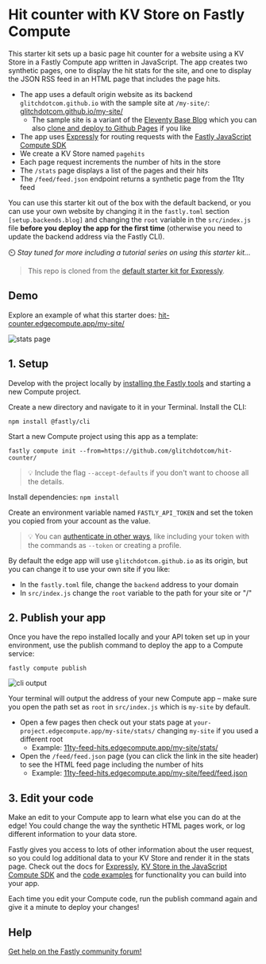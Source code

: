 # Hit counter with KV Store on Fastly Compute

This starter kit sets up a basic page hit counter for a website using a KV Store in a Fastly Compute app written in JavaScript. The app creates two synthetic pages, one to display the hit stats for the site, and one to display the JSON RSS feed in an HTML page that includes the page hits.

* The app uses a default origin website as its backend `glitchdotcom.github.io` with the sample site at `/my-site/`: [glitchdotcom.github.io/my-site/](https://glitchdotcom.github.io/my-site/)
  * The sample site is a variant of the [Eleventy Base Blog](https://demo-base-blog.11ty.dev/) which you can also [clone and deploy to Github Pages](https://github.com/glitchdotcom/my-site) if you like
* The app uses [Expressly](https://expressly.edgecompute.app/) for routing requests with the [Fastly JavaScript Compute SDK](https://js-compute-reference-docs.edgecompute.app/docs/)
* We create a KV Store named `pagehits` 
* Each page request increments the number of hits in the store
* The `/stats` page displays a list of the pages and their hits
* The `/feed/feed.json` endpoint returns a synthetic page from the 11ty feed

You can use this starter kit out of the box with the default backend, or you can use your own website by changing it in the `fastly.toml` section `[setup.backends.blog]` and changing the `root` variable in the `src/index.js` file __before you deploy the app for the first time__ (otherwise you need to update the backend address via the Fastly CLI).

⏲️ _Stay tuned for more including a tutorial series on using this starter kit..._

> This repo is cloned from the [default starter kit for Expressly](https://github.com/fastly/compute-starter-kit-javascript-expressly).

## Demo

Explore an example of what this starter does: [hit-counter.edgecompute.app/my-site/](https://hit-counter.edgecompute.app/my-site/)

![stats page](https://github.com/user-attachments/assets/8eb54839-ff88-4ba6-929f-074c62dda9c2)
 
## 1. Setup

Develop with the project locally by [installing the Fastly tools](https://www.fastly.com/documentation/guides/compute/) and starting a new Compute project.

Create a new directory and navigate to it in your Terminal. Install the CLI:

```
npm install @fastly/cli
```

Start a new Compute project using this app as a template:

```
fastly compute init --from=https://github.com/glitchdotcom/hit-counter/
```

> 💡 Include the flag `--accept-defaults` if you don't want to choose all the details.

Install dependencies: `npm install`

Create an environment variable named `FASTLY_API_TOKEN` and set the token you copied from your account as the value.

> 💡 You can [authenticate in other ways](https://www.fastly.com/documentation/reference/tools/cli/#configuring), like including your token with the commands as `--token` or creating a profile. 

By default the edge app will use `glitchdotcom.github.io` as its origin, but you can change it to use your own site if you like:

* In the `fastly.toml` file, change the `backend` address to your domain
* In `src/index.js` change the `root` variable to the path for your site or "/"

## 2. Publish your app

Once you have the repo installed locally and your API token set up in your environment, use the publish command to deploy the app to a Compute service:

```
fastly compute publish
```

![cli output](https://github.com/user-attachments/assets/fc53135d-af14-4f10-843a-1f7ccaacaebc)

Your terminal will output the address of your new Compute app – make sure you open the path set as `root` in `src/index.js` which is `my-site` by default.

* Open a few pages then check out your stats page at `your-project.edgecompute.app/my-site/stats/` changing `my-site` if you used a different root
  * Example: [11ty-feed-hits.edgecompute.app/my-site/stats/](https://11ty-feed-hits.edgecompute.app/my-site/stats/)
* Open the `/feed/feed.json` page (you can click the link in the site header) to see the HTML feed page including the number of hits
  * Example: [11ty-feed-hits.edgecompute.app/my-site/feed/feed.json](https://11ty-feed-hits.edgecompute.app/my-site/feed/feed.json)

## 3. Edit your code 

Make an edit to your Compute app to learn what else you can do at the edge! You could change the way the synthetic HTML pages work, or log different information to your data store. 

Fastly gives you access to lots of other information about the user request, so you could log additional data to your KV Store and render it in the stats page. Check out the docs for [Expressly](https://expressly.edgecompute.app/docs/handling-data/request), [KV Store in the JavaScript Compute SDK](https://js-compute-reference-docs.edgecompute.app/docs/fastly:kv-store/KVStore/) and the [code examples](https://www.fastly.com/documentation/solutions/examples/) for functionality you can build into your app.

Each time you edit your Compute code, run the publish command again and give it a minute to deploy your changes!

## Help

[Get help on the Fastly community forum!](https://community.fastly.com)
